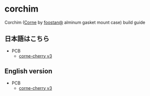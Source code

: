 # corchim

Corchim ([Corne](https://github.com/foostan/crkbd/tree/main) by [foostan@](https://twitter.com/foostan) alminum gasket mount case) build guide

## 日本語はこちら

- PCB
  - [corne-cherry v3](./doc/ja/corne-cherry-v3.md)

## English version

- PCB
  - [corne-cherry v3](./doc/en/corne-cherry-v3.md)

